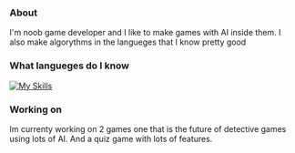 ### About
I'm noob game developer and I like to make games with AI inside them. I also make algorythms in the langueges that I know pretty good
### What langueges do I know
[![My Skills](https://skillicons.dev/icons?i=js,html,css,python,cpp)](https://skillicons.dev)
### Working on
Im currenty working on 2 games one that is the future of detective games using lots of AI. And a quiz game with lots of features. 


<!--
**miloszgrasza/miloszgrasza** is a ✨ _special_ ✨ repository because its `README.md` (this file) appears on your GitHub profile.

Here are some ideas to get you started:

- 🔭 I’m currently working on ...
- 🌱 I’m currently learning ...
- 👯 I’m looking to collaborate on ...
- 🤔 I’m looking for help with ...
- 💬 Ask me about ...
- 📫 How to reach me: ...
- 😄 Pronouns: ...
- ⚡ Fun fact: ...
-->
